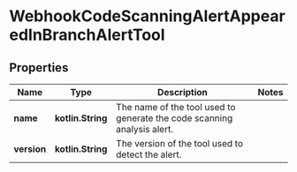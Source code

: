 
# WebhookCodeScanningAlertAppearedInBranchAlertTool

## Properties
Name | Type | Description | Notes
------------ | ------------- | ------------- | -------------
**name** | **kotlin.String** | The name of the tool used to generate the code scanning analysis alert. | 
**version** | **kotlin.String** | The version of the tool used to detect the alert. | 



